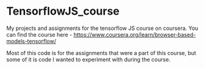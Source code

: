 # TensorflowJS_course
My projects and assignments for the tensorflow JS course on coursera. You can find the course here - https://www.coursera.org/learn/browser-based-models-tensorflow/

Most of this code is for the assignments that were a part of this course, but some of it is code I wanted to experiment with during the course. 
